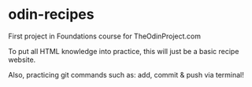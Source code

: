 # odin-recipes

First project in Foundations course for TheOdinProject.com

To put all HTML knowledge into practice, this will just be a basic recipe website.

Also, practicing git commands such as: add, commit & push via terminal!

